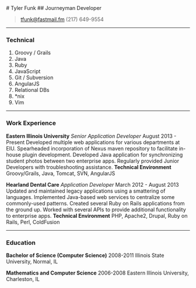 <link rel="stylesheet" href="resume.css"></link>
# Tyler Funk
## Journeyman Developer

> [tfunk@fastmail.fm](tfunk@fastmail.fm)
> (217) 649-9554

---

### Technical

1. Groovy / Grails
2. Java
3. Ruby
4. JavaScript
5. Git / Subversion
6. AngularJS
7. Relational DBs
8. *nix
9. Vim

---

### Work Experience

**Eastern Illinois University** *Senior Application Developer* <span class="timespan">August 2013 - Present</span>
    Developed multiple web applications for various departments at EIU.
    Spearheaded incorporation of Nexus maven repository to facilitate in-house plugin development.
    Developed Java application for synchronizing student photos between two enterprise apps.
    Regularly provided Junior Developers with troubleshooting assistance.
    **Technical Environment** Groovy/Grails, Java, Tomcat, SVN, AngularJS

**Hearland Dental Care** *Application Developer* <span class="timespan">March 2012 - August 2013</span>
    Updated and maintained legacy applications using a smattering of languages.
    Implemented Java-based web services to centralize some commonly-used patterns.
    Created several Ruby on Rails applications from the ground up.
    Worked with several APIs to provide additional functionality to enterprise apps.
    **Technical Environment** PHP, Apache2, Drupal, Ruby on Rails, Perl, ColdFusion

---

### Education

**Bachelor of Science (Computer Science)** <span class="timespan">2008-2011</span>
    Illinois State University, Normal, IL

**Mathematics and Computer Science** <span class="timespan">2006-2008</span>
    Eastern Illinois University, Charleston, IL
